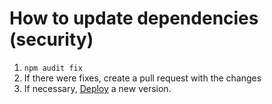 # How to update dependencies (security)

1. `npm audit fix`
1. If there were fixes, create a pull request with the changes
1. If necessary, [Deploy](DEPLOY.md) a new version.